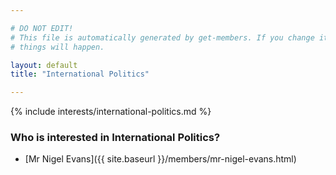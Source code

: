 ```yaml
---

# DO NOT EDIT!
# This file is automatically generated by get-members. If you change it, bad
# things will happen.

layout: default
title: "International Politics"

---
```


{% include interests/international-politics.md %}

### Who is interested in International Politics?


* [Mr Nigel Evans]({{ site.baseurl }}/members/mr-nigel-evans.html)
